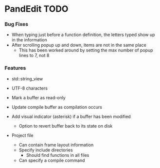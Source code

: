 # PandEdit TODO

### Bug Fixes
- When typing just before a function definition, the letters typed show up in the information
- After scrolling popup up and down, items are not in the same place
	- This has been worked around by setting the max number of popup lines to 7, not 8

### Features
- std::string_view
- UTF-8 characters

- Mark a buffer as read-only
- Update compile buffer as compilation occurs
- Add visual indicator (asterisk) if a buffer has been modified
	- Option to revert buffer back to its state on disk

- Project file
	- Can contain frame layout information
	- Specify include directories
		- Should find functions in all files
	- Can specify a compile command
